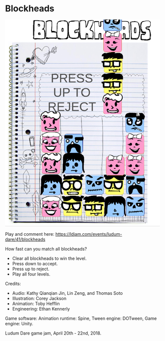 # Blockheads

![Screenshot](screenshot.png)

Play and comment here: <https://ldjam.com/events/ludum-dare/41/blockheads>

How fast can you match all blockheads?

- Clear all blockheads to win the level.
- Press down to accept.
- Press up to reject.
- Play all four levels.

Credits:

- Audio: Kathy Qianqian Jin, Lin Zeng, and Thomas Soto
- Illustration: Corey Jackson
- Animation: Toby Hefflin
- Engineering: Ethan Kennerly

Game software: Animation runtime: Spine, Tween engine: DOTween, Game engine: Unity.

Ludum Dare game jam, April 20th - 22nd, 2018.
